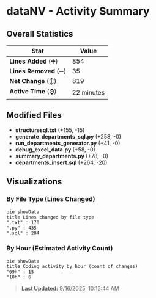 # dataNV - Activity Summary 

## Overall Statistics

| Stat                   | Value                                                             |
| ---------------------- | ----------------------------------------------------------------- |
| **Lines Added** (➕)   | 854                                          |
| **Lines Removed** (➖) | 35                                        |
| **Net Change** (↕)    | 819                |
| **Active Time** (⌚)   | 22 minutes |


## Modified Files
- **structuresql.txt** (+155, -15)
- **generate_departments_sql.py** (+258, -0)
- **run_departments_generator.py** (+41, -0)
- **debug_excel_data.py** (+58, -0)
- **summary_departments.py** (+78, -0)
- **departments_insert.sql** (+264, -20)

## Visualizations

### By File Type (Lines Changed)

```mermaid
pie showData
title Lines changed by file type
".txt" : 170
".py" : 435
".sql" : 284
```

### By Hour (Estimated Activity Count)

```mermaid
pie showData
title Coding activity by hour (count of changes)
"09h" : 15
"10h" : 6
```


> **Last Updated:** 9/16/2025, 10:15:44 AM